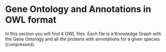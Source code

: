 # Gene Ontology and Annotations in OWL format

In this section you will find 4 OWL files. Each file is a Knowledge Graph with the Gene Ontology and all the proteins with annotations for a given species (compressed).
